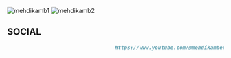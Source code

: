 ![mehdikamb1](https://github.com/user-attachments/assets/4c5ba36b-0dcf-4c62-bf70-e0848d6838f5)
![mehdikamb2](https://github.com/user-attachments/assets/5f430aa4-c268-4f91-b84d-f6b407243b60)

## SOCIAL
```markdown
                                   https://www.youtube.com/@mehdikamber
```
